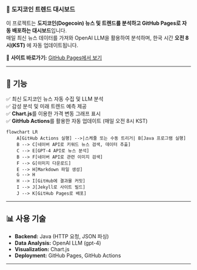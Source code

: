 ### 📌 **도지코인 트렌드 대시보드**  

이 프로젝트는 **도지코인(Dogecoin) 뉴스 및 트렌드를 분석하고 GitHub Pages로 자동 배포하는 대시보드**입니다.  
매일 최신 뉴스 데이터를 가져와 OpenAI LLM을 활용하여 분석하며, 한국 시간 **오전 8시(KST)** 에 자동 업데이트됩니다.

🔗 **사이트 바로가기:** [GitHub Pages에서 보기](https://nan0silver.github.io/auto_monitoring/)

---

## 🚀 **기능**
✅ 최신 도지코인 뉴스 자동 수집 및 LLM 분석  
✅ 감성 분석 및 미래 트렌드 예측 제공  
✅ **Chart.js**를 이용한 가격 변동 그래프 표시  
✅ **GitHub Actions**를 활용한 자동 업데이트 (매일 오전 8시 KST)  

```mermaid
flowchart LR
    A[GitHub Actions 실행] -->|스케줄 또는 수동 트리거| B[Java 프로그램 실행]
    B --> C[네이버 API로 키워드 뉴스 검색, 데이터 추출]
    C --> E[GPT-4 API로 뉴스 분석]
    B --> F[네이버 API로 관련 이미지 검색]
    F --> G[이미지 다운로드]
    E --> H[Markdown 파일 생성]
    G --> H
    H --> I[GitHub에 결과물 커밋]
    I --> J[Jekyll로 사이트 빌드]
    J --> K[GitHub Pages로 배포]
```

---


## 📊 **사용 기술**
- **Backend:** Java (HTTP 요청, JSON 파싱)
- **Data Analysis:** OpenAI LLM (gpt-4)
- **Visualization:** Chart.js
- **Deployment:** GitHub Pages, GitHub Actions  

---
